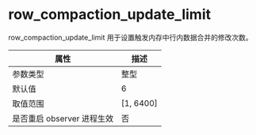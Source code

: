 row_compaction_update_limit 
================================================

row_compaction_update_limit 用于设置触发内存中行内数据合并的修改次数。


|      **属性**      |   **描述**    |
|------------------|-------------|
| 参数类型             | 整型          |
| 默认值              | 6           |
| 取值范围             | \[1, 6400\] |
| 是否重启 observer 进程生效 | 否           |



